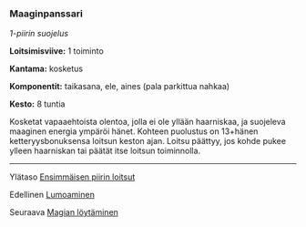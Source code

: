 ### Maaginpanssari

*1-piirin suojelus*

**Loitsimisviive:** 1 toiminto

**Kantama:** kosketus

**Komponentit:** taikasana, ele, aines (pala parkittua nahkaa)

**Kesto:** 8 tuntia

Kosketat vapaaehtoista olentoa, jolla ei ole yllään haarniskaa, ja
suojeleva maaginen energia ympäröi hänet. Kohteen puolustus
on 13+hänen ketteryysbonuksensa loitsun keston ajan. Loitsu
päättyy, jos kohde pukee ylleen haarniskan tai päätät itse loitsun
toiminnolla.

----

Ylätaso [Ensimmäisen piirin loitsut](1.piirin_loitsut.md)

Edellinen [Lumoaminen](Lumoaminen.md)

Seuraava [Magian löytäminen](Magian_löytäminen.md)